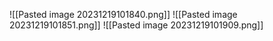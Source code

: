 ![[Pasted image 20231219101840.png]]
![[Pasted image 20231219101851.png]]
![[Pasted image 20231219101909.png]]